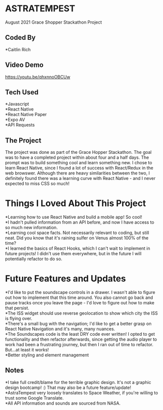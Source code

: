# ASTRATEMPEST

August 2021
Grace Shopper Stackathon Project

## Coded By

*Caitlin Rich 

## Video Demo

https://youtu.be/qhxnnoOBCUw

## Tech Used

*Javascript  
*React Native  
*React Native Paper  
*Expo AV  
*API Requests  

## The Project

The project was done as part of the Grace Hopper Stackathon. The goal was to have a completed project within about four and a half days. The prompt was to build something cool and learn something new. I chose to learn React Native, since I found a lot of success with React/Redux in the web browswer. Although there are heavy similarities between the two, I definitely found there was a learning curve with React Native - and I never expected to miss CSS so much! 

# Things I Loved About This Project 
*Learning how to use React Native and build a mobile app! So cool!  
*I hadn't pulled information from an API before, and now I have access to so much new information.  
*Learning cool space facts. Not necessarily relevant to coding, but still neat. Did you know that it's raining sulfer on Venus almost 100% of the time?  
*I learned the basics of React Hooks, which I can't wait to implement in future projects! I didn't use them everywhere, but in the future I will potentially refactor to do so.  
 

# Future Features and Updates
*I'd like to put the soundscape controls in a drawer. I wasn't able to figure out how to implement that this time around. You also cannot go back and pause tracks once you leave the page - I'd love to figure out how to make that persist.  
*The ISS widget should use reverse geolocation to show which city the ISS is flying over.  
*There's a small bug with the navigation; I'd like to get a better grasp on React Native Navigation and it's many, many nuances.  
*The Soundscapes code is the least DRY code ever written! I opted to get functionality and then refactor afterwards, since getting the audio player to work had been a frustrating journey, but then I ran out of time to refactor. But...at least it works!  
*Better styling and element management  


## Notes

*I take full credit/blame for the terrible graphic design. It's not a graphic design bootcamp! :)  That may also be a future feature/update!  
*AstraTempest very loosely translates to Space Weather, if you're willing to trust some Google Translate.  
*All API information and sounds are sourced from NASA.  





